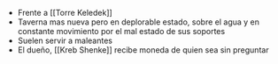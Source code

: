- Frente a [[Torre Keledek]]
- Taverna mas nueva pero en deplorable estado, sobre el agua y en constante movimiento por el mal estado de sus soportes
- Suelen servir a maleantes
- El dueño, [[Kreb Shenke]] recibe moneda de quien sea sin preguntar